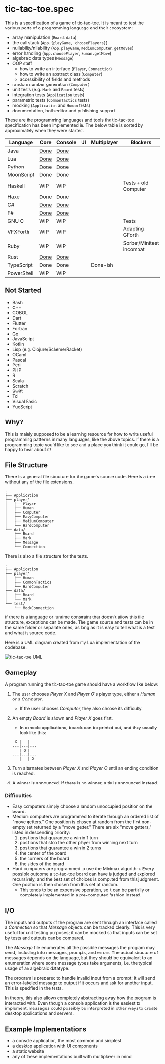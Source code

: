 # tic-tac-toe.spec

This is a specification of a game of tic-tac-toe. It is meant to test the various parts of a programming language and their ecosystem:

- array manipulation (`Board.data`)
- the call stack (`App.{playGame, choosePlayers}`)
- nullability/nilability (`App.playGame`, `MediumComputer.getMoves`)
- error handling (`App.choosePlayer`, `Human.getMove`)
- algebraic data types (`Message`)
- OOP stuff
  - how to write an interface (`Player`, `Connection`)
  - how to write an abstract class (`Computer`)
  - accessibility of fields and methods
- random number generation (`Computer`)
- unit tests (e.g. `Mark` and `Board` tests)
- integration tests (`Application` tests)
- parametric tests (`CommonTactics` tests)
- mocking (`Application` and `Human` tests)
- documentation, both editor and publishing support

These are the programming languages and tools the tic-tac-toe specification has been implemented in. The below table is sorted by approximately when they were started.

| Language   | Core                                                      | Console                                                   | UI  | Multiplayer | Blockers                 |
| ---------- | --------------------------------------------------------- | --------------------------------------------------------- | --- | ----------- | ------------------------ |
| Java       | [Done](https://github.com/goldenstein64/tic-tac-toe.java) | [Done](https://github.com/goldenstein64/tic-tac-toe.java) |     |             |                          |
| Lua        | [Done](https://github.com/goldenstein64/tic-tac-toe.lua)  | [Done](https://github.com/goldenstein64/tic-tac-toe.lua)  |     |             |                          |
| Python     | [Done](https://github.com/goldenstein64/tic-tac-toe.py)   | [Done](https://github.com/goldenstein64/tic-tac-toe.py)   |     |             |                          |
| MoonScript | Done                                                      | Done                                                      |     |             |                          |
| Haskell    | WIP                                                       | WIP                                                       |     |             | Tests + old Computer     |
| Haxe       | [Done](https://github.com/goldenstein64/tic-tac-toe.hx)   | [Done](https://github.com/goldenstein64/tic-tac-toe.hx)   |     |             |                          |
| C#         | [Done](https://github.com/goldenstein64/tic-tac-toe.cs)   | [Done](https://github.com/goldenstein64/tic-tac-toe.cs)   |     |             |                          |
| F#         | [Done](https://github.com/goldenstein64/tic-tac-toe.fs)   | [Done](https://github.com/goldenstein64/tic-tac-toe.fs)   |     |             |                          |
| GNU C      | WIP                                                       | WIP                                                       |     |             | Tests                    |
| VFXForth   | WIP                                                       | WIP                                                       |     |             | Adapting GForth          |
| Ruby       | WIP                                                       | WIP                                                       |     |             | Sorbet/Minitest incompat |
| Rust       | [Done](https://github.com/goldenstein64/tic-tac-toe.rs)   | [Done](https://github.com/goldenstein64/tic-tac-toe.rs)   |     |             |                          |
| TypeScript | Done                                                      | Done                                                      |     | Done-ish    |                          |
| PowerShell | WIP                                                       | WIP                                                       |     |             |                          |

## Not Started

- Bash
- C++
- COBOL
- Dart
- Flutter
- Fortran
- Go
- JavaScript
- Kotlin
- Lisp (e.g. Clojure/Scheme/Racket)
- OCaml
- Pascal
- Perl
- PHP
- R
- Scala
- Scratch
- Swift
- Tcl
- Visual Basic
- YueScript

## Why?

This is mainly supposed to be a learning resource for how to write useful programming patterns in many languages, like the above topics. If there is a programming topic you'd like to see and a place you think it could go, I'll be happy to hear about it!

## File Structure

There is a general file structure for the game's source code. Here is a tree without any of the file extensions.

```plain
.
├── Application
├── player/
│   ├── Player
│   ├── Human
│   ├── Computer
│   ├── EasyComputer
│   ├── MediumComputer
│   └── HardComputer
└── data/
    ├── Board
    ├── Mark
    ├── Message
    └── Connection
```

There is also a file structure for the tests.

```plain
.
├── Application
├── player/
│   ├── Human
│   ├── CommonTactics
│   └── HardComputer
├── data/
│   ├── Board
│   └── Mark
└── test/
    └── MockConnection
```

If there is a language or runtime constraint that doesn't allow this file structure, exceptions can be made. The game source and tests can be in the same folder or separate ones, as long as it is easy to tell what is a test and what is source code.

Here is a UML diagram created from my Lua implementation of the codebase.

![tic-tac-toe UML](./assets/images/tic_tac_toe_uml.png)

## Gameplay

A program running the tic-tac-toe game should have a workflow like below:

1. The user chooses _Player X_ and _Player O_'s player type, either a _Human_ or a _Computer_.
   - If the user chooses _Computer_, they also choose its difficulty.
2. An empty _Board_ is shown and _Player X_ goes first.

   - In console applications, boards can be printed out, and they usually look like this:

   ```plain
    X |   |
   ---|---|---
      | O |
   ---|---|---
      |   | X
   ```

3. Turn alternates between _Player X_ and _Player O_ until an ending condition is reached.
4. A winner is announced. If there is no winner, a tie is announced instead.

### Difficulties

- Easy computers simply choose a random unoccupied position on the board.
- Medium computers are programmed to iterate through an ordered list of "move getters." One position is chosen at random from the first non-empty set returned by a "move getter." There are six "move getters," listed in descending priority:
  1. positions that guarantee a win in 1 turn
  2. positions that stop the other player from winning next turn
  3. positions that guarantee a win in 2 turns
  4. the center of the board
  5. the corners of the board
  6. the sides of the board
- Hard computers are programmed to use the Minimax algorithm. Every possible outcome a tic-tac-toe board can have is judged and explored recursively, and the best set of choices is computed from this judgment. One position is then chosen from this set at random.
  - This tends to be an expensive operation, so it can be partially or completely implemented in a pre-computed fashion instead.

## I/O

The inputs and outputs of the program are sent through an interface called a _Connection_ so that _Message_ objects can be tracked clearly. This is very useful for unit testing purposes; it can be mocked so that inputs can be set by tests and outputs can be compared.

The _Message_ file enumerates all the possible messages the program may send, including info messages, prompts, and errors. The actual structure of messages depends on the language, but they should be equivalent to an enumeration where some message types take arguments, i.e. the typical usage of an algebraic datatype.

The program is prepared to handle invalid input from a prompt; it will send an error-labeled message to output if it occurs and ask for another input. This is specified in the tests.

In theory, this also allows completely abstracting away how the program is interacted with. Even though a console application is the easiest to implement, messages could possibly be interpreted in other ways to create desktop applications and servers.

## Example Implementations

- a console application, the most common and simplest
- a desktop application with UI components
- a static website
- any of these implementations built with multiplayer in mind
